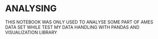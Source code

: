 # ANALYSING

THIS NOTEBOOK WAS ONLY USED TO ANALYSE SOME PART OF AMES DATA SET WHILE TEST MY DATA HANDLING WITH PANDAS AND VISUALIZATION LIBRARY